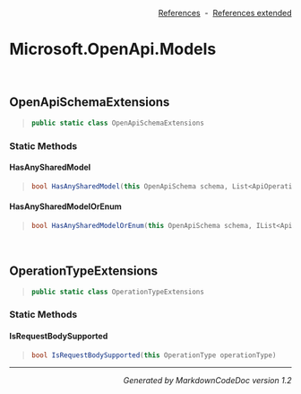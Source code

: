 <div style='text-align: right'>

[References](Index.md)&nbsp;&nbsp;-&nbsp;&nbsp;[References extended](IndexExtended.md)
</div>

# Microsoft.OpenApi.Models

<br />

## OpenApiSchemaExtensions

>```csharp
>public static class OpenApiSchemaExtensions
>```

### Static Methods

#### HasAnySharedModel
>```csharp
>bool HasAnySharedModel(this OpenApiSchema schema, List<ApiOperation> apiOperationSchemaMaps)
>```
#### HasAnySharedModelOrEnum
>```csharp
>bool HasAnySharedModelOrEnum(this OpenApiSchema schema, IList<ApiOperation> apiOperationSchemaMaps, bool includeProperties = True)
>```

<br />

## OperationTypeExtensions

>```csharp
>public static class OperationTypeExtensions
>```

### Static Methods

#### IsRequestBodySupported
>```csharp
>bool IsRequestBodySupported(this OperationType operationType)
>```
<hr /><div style='text-align: right'><i>Generated by MarkdownCodeDoc version 1.2</i></div>
